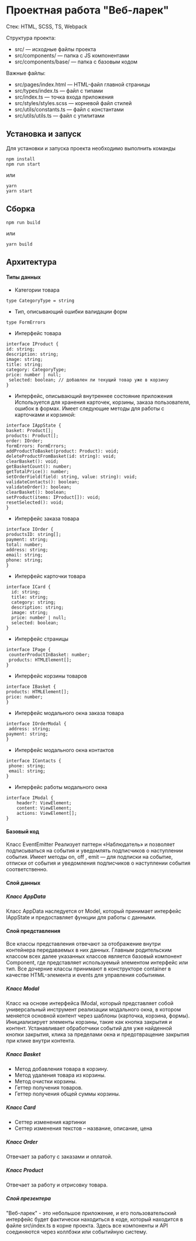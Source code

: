 # Проектная работа "Веб-ларек"

Стек: HTML, SCSS, TS, Webpack

Структура проекта:
- src/ — исходные файлы проекта
- src/components/ — папка с JS компонентами
- src/components/base/ — папка с базовым кодом

Важные файлы:
- src/pages/index.html — HTML-файл главной страницы
- src/types/index.ts — файл с типами
- src/index.ts — точка входа приложения
- src/styles/styles.scss — корневой файл стилей
- src/utils/constants.ts — файл с константами
- src/utils/utils.ts — файл с утилитами

## Установка и запуск
Для установки и запуска проекта необходимо выполнить команды

```
npm install
npm run start
```

или

```
yarn
yarn start
```
## Сборка

```
npm run build
```

или

```
yarn build
```

## Архитектура
#### Типы данных
-	Категории товара
```
type CategoryType = string
```
-	Тип, описывающий ошибки валидации форм
```
type FormErrors
```
- Интерфейс товара
```
interface IProduct {
id: string;
description: string;
image: string;
title: string;
category: CategoryType;
price: number | null;
 selected: boolean; // добавлен ли текущий товар уже в корзину
}
```

-	Интерфейс, описывающий внутреннее состояние приложения
    Используется для хранения карточек, корзины, заказа пользователя, ошибок в формах. Имеет следующие методы для работы с карточками и корзиной:
```
interface IAppState {
basket: Product[];
products: Product[];
order: IOrder;
formErrors: FormErrors;
addProductToBasket(product: Product): void;
deleteProductFromBasket(id: string): void;
clearBasket(): void;
getBasketCount(): number;
getTotalPrice(): number;
setOrderField(field: string, value: string): void;
validateContacts(): boolean;
validateOrder(): boolean;
clearBasket(): boolean;
setProduct(items: IProduct[]): void;
resetSelected(): void;
}
```
-	Интерфейс заказа товара
```
interface IOrder {
productsID: string[];
payment: string;  
total: number;
address: string;
email: string;
phone: string;
}
```
-	Интерфейс карточки товара
```
interface ICard {
  id: string;
  title: string;
  category: string;
  description: string;
  image: string;
  price: number | null;
  selected: boolean;
}
```
-	Интерфейс страницы
```
interface IPage {
 counterProductInBasket: number;
 products: HTMLElement[];
}
```
-	Интерфейс корзины товаров
```
interface IBasket {
products: HTMLElement[];
price: number;
}
```
-	Интерфейс модального окна заказа товара
```
interface IOrderModal {
 address: string;  
payment: string;
}
```
- Интерфейс модального окна контактов
```
interface IContacts {
 phone: string;
 email: string;
}
```
- Интерфейс работы модального окна
```
interface IModal {
	header?: ViewElement;
	content: ViewElement;
	actions: ViewElement[];
}
```
#### Базовый код
Класс EventEmitter 
Реализует паттерн «Наблюдатель» и позволяет подписываться на события и уведомлять подписчиков о наступлении события. 
Имеет методы on, off , emit  — для подписки на событие, отписки от события и уведомления подписчиков о наступлении события соответственно. 

#### Слой данных
##### Класс AppData
Класс AppData наследуется от Model, который принимает интерфейс IAppState и предоставляет функции для работы с данными.

#### Слой представления
Все классы представления отвечают за отображение внутри контейнера передаваемых в них данных. Главным родительским классом всех далее указанных классов является базовый компонент Component<T>, где <T> представляет используемый элементом интерфейс или тип. Все дочерние классы принимают в конструкторе container в качестве HTML-элемента и events для управления событиями.

##### Класс Modal
Класс на основе интерфейса IModal, который представляет собой универсальный инструмент реализации модального окна, в котором меняется основной контент через шаблоны (карточка, корзина, формы). Инициализирует элементы корзины, такие как кнопка закрытия и контент. Устанавливает обработчики событий для уже найденной кнопки закрытия, клика за пределами окна и предотвращение закрытия при клике внутри контента.

##### Класс Basket
-	Метод добавления товара в корзину.
-	Метод удаления товара из корзины.
-	Метод очистки корзины.
-	Геттер получения товаров.
-	Геттер получения общей суммы корзины. 

##### Класс Card
-	Сеттер изменения картинки
-	Сеттер изменения текстов – название, описание, цена

##### Класс Order 
Отвечает за работу с заказами и оплатой.

##### Класс Product
Отвечает за работу и отрисовку товара.

#####  Слой презентера
"Веб-ларек" - это небольшое приложение, и его пользовательский интерфейс будет фактически находиться в коде, который находится в файле src\index.ts в корне проекта. Здесь все компоненты и API соединяются через коллбэки или событийную систему. 
